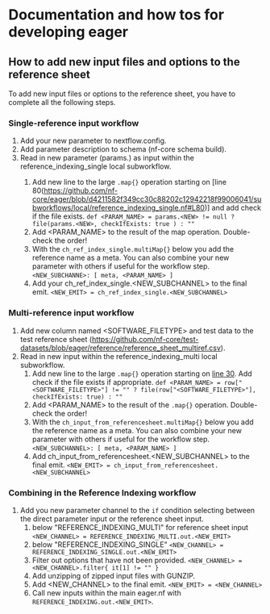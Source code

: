 # Documentation and how tos for developing eager

## How to add new input files and options to the reference sheet

To add new input files or options to the reference sheet, you have to complete all the following steps.

### Single-reference input workflow

1. Add your new parameter to nextflow.config.
2. Add parameter description to schema (nf-core schema build).
3. Read in new parameter (params.<NEW>) as input within the reference_indexing_single local subworkflow.
   1. Add new line to the large `.map{}` operation starting on [line 80(https://github.com/nf-core/eager/blob/d4211582f349cc30c88202c12942218f99006041/subworkflows/local/reference_indexing_single.nf#L80)] and add check if the file exists.
      `def <PARAM_NAME> = params.<NEW> != null ? file(params.<NEW>, checkIfExists: true ) : ""`
   2. Add <PARAM_NAME> to the result of the map operation. Double-check the order!
   3. With the `ch_ref_index_single.multiMap{}` below you add the reference name as a meta. You can also combine your new parameter with others if useful for the workflow step.
      `<NEW_SUBCHANNE>: [ meta, <PARAM_NAME> ]`
   4. Add your ch_ref_index_single.<NEW_SUBCHANNEL> to the final emit.
      `<NEW_EMIT> = ch_ref_index_single.<NEW_SUBCHANNEL>`

### Multi-reference input workflow

1. Add new column named <SOFTWARE_FILETYPE> and test data to the test reference sheet (https://github.com/nf-core/test-datasets/blob/eager/reference/reference_sheet_multiref.csv).
2. Read in new input within the reference_indexing_multi local subworkflow.
   1. Add new line to the large `.map{}` operation starting on [line 30](https://github.com/nf-core/eager/blob/d4211582f349cc30c88202c12942218f99006041/subworkflows/local/reference_indexing_multi.nf#L30). Add check if the file exists if appropriate.
      `def <PARAM_NAME> = row["<SOFTWARE_FILETYPE>"] != "" ? file(row["<SOFTWARE_FILETYPE>"], checkIfExists: true) : ""`
   2. Add <PARAM_NAME> to the result of the `.map{}` operation. Double-check the order!
   3. With the `ch_input_from_referencesheet.multiMap{}` below you add the reference name as a meta. You can also combine your new parameter with others if useful for the workflow step.
      `<NEW_SUBCHANNEL>: [ meta, <PARAM_NAME> ]`
   4. Add ch_input_from_referencesheet.<NEW_SUBCHANNEL> to the final emit.
      `<NEW_EMIT> = ch_input_from_referencesheet.<NEW_SUBCHANNEL>`

### Combining in the Reference Indexing workflow

1. Add you new parameter channel to the `if` condition selecting between the direct parameter input or the reference sheet input.
   1. below "REFERENCE_INDEXING_MULTI" for reference sheet input
      `<NEW_CHANNEL> = REFERENCE_INDEXING_MULTI.out.<NEW_EMIT>`
   2. below "REFERENCE_INDEXING_SINGLE"
      `<NEW_CHANNEL> = REFERENCE_INDEXING_SINGLE.out.<NEW_EMIT>`
   3. Filter out options that have not been provided.
      `<NEW_CHANNEL> = <NEW_CHANNEL>.filter{ it[1] != "" }`
   4. Add unzipping of zipped input files with GUNZIP.
   5. Add <NEW_CHANNEL> to the final emit.
      `<NEW_EMIT> = <NEW_CHANNEL>`
   6. Call new inputs within the main eager.nf with `REFERENCE_INDEXING.out.<NEW_EMIT>`.
